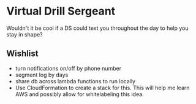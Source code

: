 # Virtual Drill Sergeant

Wouldn't it be cool if a DS could text you throughout the day to help you stay
in shape?


## Wishlist


* turn notifications on/off by phone number
* segment log by days
* share db across lambda functions to run locally
* Use CloudFormation to create a stack for this.  This will help me learn AWS
    and possibly allow for whitelabeling this idea.
